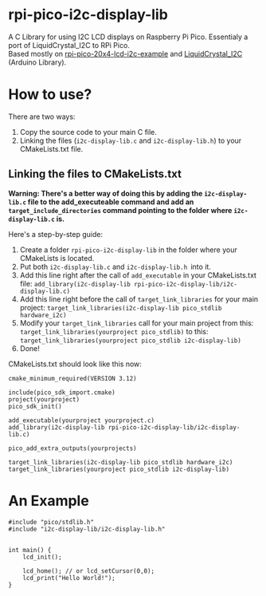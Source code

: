 # rpi-pico-i2c-display-lib
A C Library for using I2C LCD displays on Raspberry Pi Pico. Essentialy a port of LiquidCrystal_I2C to RPi Pico.\
Based mostly on [rpi-pico-20x4-lcd-i2c-example](https://github.com/ParicBat/rpi-pico-20x4-lcd-i2c-example) and [LiquidCrystal_I2C](https://github.com/johnrickman/LiquidCrystal_I2C) (Arduino Library).

# How to use?
There are two ways:
1. Copy the source code to your main C file.
1. Linking the files (`i2c-display-lib.c` and `i2c-display-lib.h`) to your CMakeLists.txt file.

## Linking the files to CMakeLists.txt

**Warning: There's a better way of  doing this by adding the `i2c-display-lib.c` file to the add_executeable command and add an `target_include_directories` command pointing to the folder where `i2c-display-lib.c` is.**

Here's a step-by-step guide:
1. Create a folder `rpi-pico-i2c-display-lib` in the folder where your CMakeLists is located.
1. Put both `i2c-display-lib.c` and `i2c-display-lib.h `into it.
1. Add this line right after the call of `add_executable` in your CMakeLists.txt file: `add_library(i2c-display-lib rpi-pico-i2c-display-lib/i2c-display-lib.c)`
1. Add this line right before the call of `target_link_libraries` for your main project: `target_link_libraries(i2c-display-lib pico_stdlib hardware_i2c)`
1. Modify your `target_link_libraries` call for your main project from this: `target_link_libraries(yourproject pico_stdlib)` to this: `target_link_libraries(yourproject pico_stdlib i2c-display-lib)`
1. Done!

CMakeLists.txt should look like this now:
```
cmake_minimum_required(VERSION 3.12)

include(pico_sdk_import.cmake)
project(yourproject)
pico_sdk_init()

add_executable(yourproject yourproject.c)
add_library(i2c-display-lib rpi-pico-i2c-display-lib/i2c-display-lib.c)

pico_add_extra_outputs(yourprojects)

target_link_libraries(i2c-display-lib pico_stdlib hardware_i2c)
target_link_libraries(yourproject pico_stdlib i2c-display-lib)
```
# An Example
```
#include "pico/stdlib.h"
#include "i2c-display-lib/i2c-display-lib.h"


int main() {
    lcd_init();

    lcd_home(); // or lcd_setCursor(0,0);
    lcd_print("Hello World!");
}
```
